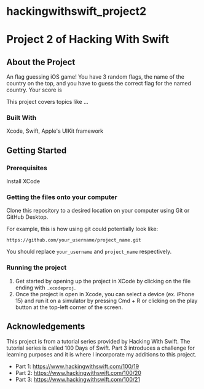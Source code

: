 # hackingwithswift_project2

# Project 2 of Hacking With Swift

## About the Project

An flag guessing iOS game! You have 3 random flags, the name of the country on the top, and you have to guess the correct flag for the named country. Your score is 

This project covers topics like ...

### Built With

Xcode, Swift, Apple's UIKit framework

## Getting Started

### Prerequisites

Install XCode

### Getting the files onto your computer

Clone this repository to a desired location on your computer using Git or GitHub Desktop. 

For example, this is how using git could potentially look like: 
```
https://github.com/your_username/project_name.git
```

You should replace `your_username` and `project_name` respectively.

### Running the project

1. Get started by opening up the project in XCode by clicking on the file ending with `.xcodeproj`.
2. Once the project is open in Xcode, you can select a device (ex. iPhone 15) and run it on a simulator by pressing Cmd + R or clicking on the play button at the top-left corner of the screen.

## Acknowledgements

This project is from a tutorial series provided by Hacking With Swift. The tutorial series is called 100 Days of Swift. Part 3 introduces a challenge for learning purposes and it is where I incorporate my additions to this project.

- Part 1: https://www.hackingwithswift.com/100/19
- Part 2: https://www.hackingwithswift.com/100/20
- Part 3: https://www.hackingwithswift.com/100/21
